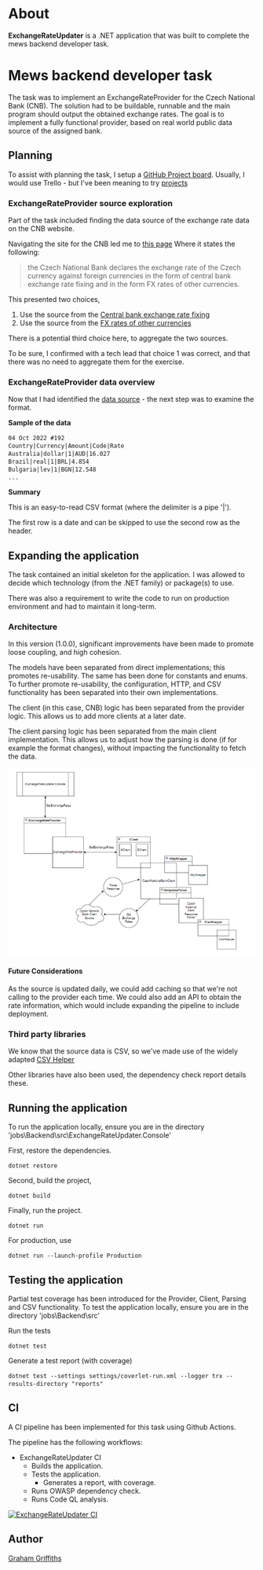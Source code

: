 # About
**ExchangeRateUpdater** is a .NET application that was built to complete the mews backend developer task.

# Mews backend developer task

The task was to implement an ExchangeRateProvider for the Czech National Bank (CNB). 
The solution had to be buildable, runnable and the main program should output the obtained exchange rates.
The goal is to implement a fully functional provider, based on real world public data source of the assigned bank.

## Planning
To assist with planning the task, I setup a [GitHub Project board](https://github.com/users/grahamrgriffiths/projects/1/views/1). Usually, I would use Trello - but I've been meaning to try [projects](https://docs.github.com/en/issues/planning-and-tracking-with-projects/learning-about-projects/about-projects)

### ExchangeRateProvider source exploration
Part of the task included finding the data source of the exchange rate data on the CNB website. 

Navigating the site for the CNB led me to [this page](https://www.cnb.cz/en/financial-markets/foreign-exchange-market/)
Where it states the following:

> the Czech National Bank declares the exchange rate of the Czech currency against foreign currencies in the form of central bank exchange rate fixing and in the form FX rates of other currencies.

This presented two choices,
1. Use the source from the [Central bank exchange rate fixing](https://www.cnb.cz/en/financial-markets/foreign-exchange-market/central-bank-exchange-rate-fixing/)
2. Use the source from the [FX rates of other currencies](https://www.cnb.cz/en/financial-markets/foreign-exchange-market/fx-rates-of-other-currencies/)
 
There is a potential third choice here, to aggregate the two sources.

To be sure, I confirmed with a tech lead that choice 1 was correct, and that there was no need to aggregate them for the exercise.

### ExchangeRateProvider data overview 
Now that I had identified the [data source](https://www.cnb.cz/en/financial-markets/foreign-exchange-market/central-bank-exchange-rate-fixing/central-bank-exchange-rate-fixing/daily.txt?date=04.10.2022) - the next step was to examine the format.

**Sample of the data**
```csv
04 Oct 2022 #192
Country|Currency|Amount|Code|Rate
Australia|dollar|1|AUD|16.027
Brazil|real|1|BRL|4.854
Bulgaria|lev|1|BGN|12.548
...
```

**Summary**

This is an easy-to-read CSV format (where the delimiter is a pipe '|'). 

The first row is a date and can be skipped to use the second row as the header.

## Expanding the application
The task contained an initial skeleton for the application. I was allowed to decide which technology (from the .NET family) or package(s) to use.

There was also a requirement to write the code to run on production environment and had to maintain it long-term.

### Architecture
In this version (1.0.0), significant improvements have been made to promote loose coupling, and high cohesion.

The models have been separated from direct implementations; this promotes re-usability. The same has been done for constants and enums.
To further promote re-usability, the configuration, HTTP, and CSV functionality has been separated into their own implementations. 

The client (in this case, CNB) logic has been separated from the provider logic. This allows us to add more clients at a later date.

The client parsing logic has been separated from the main client implementation. 
This allows us to adjust how the parsing is done (if for example the format changes), without impacting the functionality to fetch the data.

![Architecture Overview](Architecture.png "Architecture Overview")

#### Future Considerations 
As the source is updated daily, we could add caching so that we're not calling to the provider each time.
We could also add an API to obtain the rate information, which would include expanding the pipeline to include deployment.

### Third party libraries 
We know that the source data is CSV, so we've made use of the widely adapted [CSV Helper](https://joshclose.github.io/CsvHelper/)

Other libraries have also been used, the dependency check report details these.

## Running the application
To run the application locally, ensure you are in the directory 'jobs\Backend\src\ExchangeRateUpdater.Console'

First, restore the dependencies.
```
dotnet restore
```

Second, build the project,
```
dotnet build
```

Finally, run the project.
```
dotnet run
```

For production, use
```
dotnet run --launch-profile Production
```

## Testing the application
Partial test coverage has been introduced for the Provider, Client, Parsing and CSV functionality.
To test the application locally, ensure you are in the directory 'jobs\Backend\src'

Run the tests
```
dotnet test
```

Generate a test report (with coverage)
```
dotnet test --settings settings/coverlet-run.xml --logger trx --results-directory "reports"
```

## CI 
A CI pipeline has been implemented for this task using Github Actions.

The pipeline has the following workflows:
- ExchangeRateUpdater CI
    - Builds the application.
    - Tests the application. 
        - Generates a report, with coverage.
    - Runs OWASP dependency check.
    - Runs Code QL analysis.

[![ExchangeRateUpdater CI](https://github.com/grahamrgriffiths/ExchangeRateProvider/actions/workflows/ExchangeRateUpdater.yml/badge.svg)](https://github.com/grahamrgriffiths/ExchangeRateProvider/actions/workflows/ExchangeRateUpdater.yml)


## Author
[Graham Griffiths](https://github.com/grahamrgriffiths)
